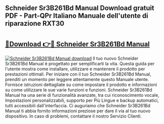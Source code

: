 ## Schneider Sr3B261Bd Manual Download gratuit PDF - Part-QPr Italiano Manuale dell'utente di riparazione RXT30

# <h2><a href="http://dfe5qy.blite.top/?on=Schneider+Sr3B261Bd+Manual">🔗Download 👉🔴 Schneider Sr3B261Bd Manual</a></h2>

[![Schneider Sr3B261Bd Manual download](https://i.imgur.com/lujVjoI.png)](http://dfe5qy.blite.top/?on=Schneider+Sr3B261Bd+Manual)
Il tuo nuovo Schneider Sr3B261Bd Manual è progettato per semplificarti la vita. Questa guida per l'utente mostra come installare, utilizzare e mantenere il prodotto per prestazioni ottimali. Per iniziare con il tuo Schneider Sr3B261Bd Manual, prenditi un momento per leggere attentamente questo Manuale utente. Fornisce istruzioni dettagliate su come impostare il prodotto e informazioni su come utilizzare le sue varie funzioni e funzioni. Schneider Sr3B261Bd Manual ha una serie di funzionalità avanzate, tra cui riconoscimento vocale, Impostazioni personalizzabili, supporto per Più Lingue e backup automatici, tutti accessibili dall'interfaccia. Ci auguriamo che Schneider Sr3B261Bd Manual ti abbia fornito informazioni preziose per dare il via al tuo nuovo dispositivo. In caso di problemi, contattare il nostro Servizio Clienti.
